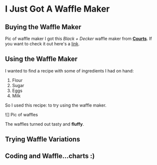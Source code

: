 #                                 I Just Got A Waffle Maker

## Buying the Waffle Maker

Pic of waffle maker 
I got this *Black + Decker* waffle maker from [**Courts**](https://maps.app.goo.gl/NFjstDkFgDtk8df46). 
If you want to check it out here's a [link](https://mx.blackanddeckerhogar.com/productos/cocina-y-mas/waffleras/wm120b.aspx).

## Using the Waffle Maker 
I wanted to find a recipe with some of ingredients I had on hand: 

1. Flour
2. Sugar
3. Eggs 
4. Milk

So I used this recipe:  to try using the waffle maker. 

![]
Pic of waffles

The waffles turned out tasty and **fluffy**. 

## Trying Waffle Variations



## Coding and Waffle...charts :)



